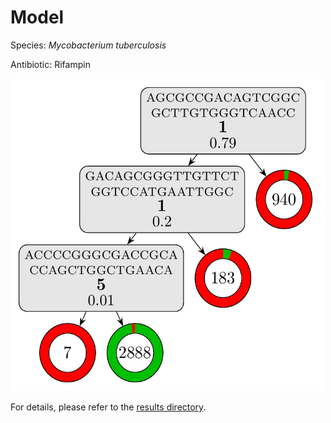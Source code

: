 
# Model

Species: *Mycobacterium tuberculosis*

Antibiotic: Rifampin

<img src="./model.png" width=500 height=500 />

For details, please refer to the [results directory](../../../../../results/cart_b/mycobacterium%20tuberculosis/rifampin/repeat_7/).

